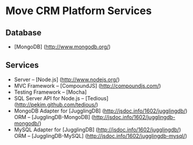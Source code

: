 Move CRM Platform Services
==========================
Database
--------
*  [MongoDB] (http://www.mongodb.org/)

Services
--------
*	Server – [Node.js] (http://www.nodejs.org/)
*	MVC Framework – [CompoundJS] (http://compoundjs.com/)
*	Testing Framework – [Mocha]
*	SQL Server API for Node.js – [Tedious] (http://pekim.github.com/tedious/)
*	MongoDB Adapter for [JugglingDB] (http://jsdoc.info/1602/jugglingdb/) ORM – [JugglingDB-MongoDB] (http://jsdoc.info/1602/jugglingdb-mongodb/)
*	MySQL Adapter for [JugglingDB] (http://jsdoc.info/1602/jugglingdb/) ORM – [JugglingDB-MySQL] (http://jsdoc.info/1602/jugglingdb-mysql/)
